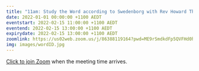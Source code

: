 ```yaml
---
title: "11am: Study the Word according to Swedenborg with Rev Howard Thompson"
date: 2022-01-01 00:00:00 +1100 AEDT
eventstart: 2022-02-15 11:00:00 +1100 AEDT
eventend: 2022-02-15 13:00:00 +1100 AEDT
expirydate: 2022-02-15 13:00:00 +1100 AEDT
zoomlink: https://us02web.zoom.us/j/86388119164?pwd=ME9rSmdkdFp5QVFHd0hIbDZmNXhRQT09
img: images/wordID.jpg
---
```

[Click to join Zoom](https://us02web.zoom.us/j/86388119164?pwd=ME9rSmdkdFp5QVFHd0hIbDZmNXhRQT09) when the meeting time arrives.